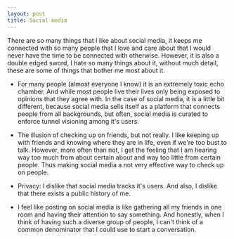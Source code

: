```yaml
---
layout: post
title: Social media
---
```


There are so many things that I like about social media, it keeps me connected with so many people that I love and care about that I would never have the time to be connected with otherwise. However, it is also a double edged sword, I hate so many things about it, without much detail, these are some of things that bother me most about it.

  * For many people (almost everyone I know) it is an extremely toxic echo chamber. And while most people live their lives only being exposed to opinions that they agree with. In the case of social media, it is a little bit different, because social media sells itself as a platform that connects people from all backgrounds, but often, social media is curated to enforce tunnel visioning among it's users.

  * The illusion of checking up on friends, but not really. I like keeping up with friends and knowing where they are in life, even if we're too bust to talk. However, more often than not, I get the feeling that I am hearing way too much from about certain about and way too little from certain people. Thus making social media a not very effective way to check up on people.

  * Privacy: I dislike that social media tracks it's users. And also, I dislike that there exists a public history of me.

  * I feel like posting on social media is like gathering all my friends in one room and having their attention to say something. And honestly, when I think of having such a diverse group of people, I can't think of a common denominator that I could use to start a conversation.
